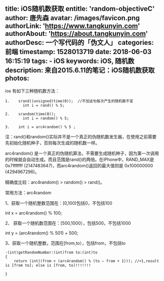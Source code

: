 title: iOS随机数获取
entitle: 'random-objectiveC'
author: 唐先森
avatar: /images/favicon.png
authorLink: 'https://www.tangkunyin.com'
authorAbout: 'https://about.tangkunyin.com'
authorDesc: 一个写代码的「伪文人」
categories: 前端
timestamp: 1528013719
date: 2018-06-03 16:15:19
tags:
    - iOS
keywords: iOS, 随机数
description: 来自2015.6.11的笔记：iOS随机数获取
photos:
---

ios 有如下三种随机数方法：

```
1.    srand((unsigned)time(0));  //不加这句每次产生的随机数不变
        int i = rand() % 5;      

2.    srandom(time(0));
        int i = random() % 5;

3.    int i = arc4random() % 5 ;
```
 

注：rand()和random()实际并不是一个真正的伪随机数发生器，在使用之前需要先初始化随机种子，否则每次生成的随机数一样。

arc4random() 是一个真正的伪随机算法，不需要生成随机种子，因为第一次调用的时候就会自动生成。而且范围是rand()的两倍。在iPhone中，RAND_MAX是0x7fffffff (2147483647)，而arc4random()返回的最大值则是 0x100000000 (4294967296)。

精确度比较：arc4random()  >  random()  >  rand()。

 

常用方法：arc4random

 

1、获取一个随机整数范围在：[0,100)包括0，不包括100

int x = arc4random() % 100;

2、  获取一个随机数范围在：[500,1000），包括500，不包括1000

int y = (arc4random() % 501) + 500;

3、获取一个随机整数，范围在[from,to），包括from，不包括to

```
-(int)getRandomNumber:(int)from to:(int)to
{
    return (int)(from + (arc4random() % (to – from + 1))); //+1,result is [from to]; else is [from, to)!!!!!!!

}

```

